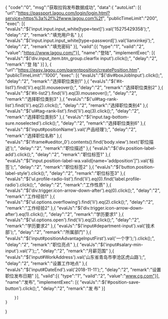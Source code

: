 {
	"code":"0",
	"msg":"获取拉钩发布数据成功",
	"data":{
		"autoList":
		[{
			"url":"https://passport.lagou.com/login/login.html?service=https%3a%2f%2fwww.lagou.com%2f",
			"publicTimeLimit":"200",
			"exec":
			[{
				"evalJs":"$('input.input.input_white[type=text]').val('15275429358');",
				"delay":"2",
				"remark":"填充用户名"
			},{
				"evalJs":"$('input.input.input_white[type=password]').val('lianxinkeji');",
				"delay":"2",
				"remark":"填充密码"
			}],
			"vaild":[{
				"type":"1",
				"vaild":"2",
				"value":"https://www.lagou.com/"}],
			"name":"登陆",
			"implementExec":
			[{
				"evalJs":"$('div.input_item.btn_group.clearfix input').click();",
				"delay":"2",
				"remark":"登 陆"
			}]
		},
		{
			"url":"https://easy.lagou.com/parentposition/createPosition.htm",
			"publicTimeLimit":"1000",
			"exec":
			[{
				"evalJs":"$('div#boxJobInput').click();",
				"delay":"2",
				"remark":"选择职位类别1"
			},{
				"evalJs":"$('#it-list1').find('li').eq(3).mouseover();",
				"delay":"2",
				"remark":"选择职位类别2"
			},{
				"evalJs":"$('#it-list2').find('li').eq(3).mouseover();",
				"delay":"2",
				"remark":"选择职位类别3"
			},{
				"evalJs":"$('ul#tag-rank-list').find('li').eq(2).click();",
				"delay":"2",
				"remark":"选择职位类别4"
			},{
				"evalJs":"$('ul#tag-rank-list').find('li').eq(3).click();",
				"delay":"2",
				"remark":"选择职位类别5"
			},{
				"evalJs":"$('input.tag-bottom-sure.noselected').click();",
				"delay":"2",
				"remark":"选择职位类别6"
			},{
				"evalJs":"$('input#positionName').val('产品经理');",
				"delay":"2",
				"remark":"选择职位名称"
			},{
				"evalJs":"$('iframe#ueditor_0').contents().find('body.view').text('职位描述');",
				"delay":"2",
				"remark":"职位描述"
			},{
				"evalJs":"$('div.position-label-add').click();",
				"delay":"2",
				"remark":"职位标签1"
			},{
				"evalJs":"$(\"input.position-label-wa.valid[name='addposition']\").val('标签');",
				"delay":"2",
				"remark":"职位标签2"
			},{
				"evalJs":"$('button.position-label-style').click();",
				"delay":"2",
				"remark":"职位标签3"
			},{
				"evalJs":"$('ul.profile-radio-list').find('li').eq(0).find('label.profile-radio').click();",
				"delay":"2",
				"remark":"工作性质"
			},{
				"evalJs":"$('div.trigger.icon-arrow-down-after').eq(0).click();",
				"delay":"2",
				"remark":"工作经验1"
			},{
				"evalJs":"$('ul.options.overflowing').find('li').eq(2).click();",
				"delay":"2",
				"remark":"工作经验2"
			},{
				"evalJs":"$('div.trigger.icon-arrow-down-after').eq(1).click();",
				"delay":"2",
				"remark":"学历要求1"
			},{
				"evalJs":"$('ul.options.open').find('li').eq(2).click();",
				"delay":"2",
				"remark":"学历要求2"
			},{
				"evalJs":"$('input#department-input').val('技术部');",
				"delay":"2",
				"remark":"所属部门"
			},{
				"evalJs":"$('input#positionAdvantageInputFirst').val('一个字');').click();",
				"delay":"2",
				"remark":"职位亮点"
			},{
				"evalJs":"$('input#salary-min-input').val('7');;",
				"delay":"2",
				"remark":"月薪范围"
			},{
				"evalJs":"$('input#WorkAddress').val('山东省青岛市李沧区虎山路');",
				"delay":"2",
				"remark":"设置工作地点"
			},{
				"evalJs":"$('input#DateEnd').val('2018-11-11');",
				"delay":"2",
				"remark":"设置职位发布日期"
			}],
			"vaild":[{
				"type":"1",
				"vaild":"2",
				"value":"www.cg.com"}],
			"name":"发布",
			"implementExec":
			[{
				"evalJs":":$('#position-save-button').click();",
				"delay":"2",
				"remark":"发 布"
			}]

		}]
	}
}
